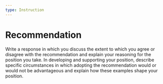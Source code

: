 ```yaml
---
type: Instruction
---
```


# Recommendation

Write a response in which you discuss the extent to which you agree or disagree with the recommendation and explain your reasoning for the position you take.
In developing and supporting your position, describe specific circumstances in which adopting the recommendation would or would not be advantageous and explain how these examples shape your position.